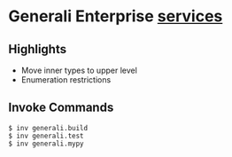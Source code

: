 # Generali Enterprise [services](http://generali.com)

## Highlights

- Move inner types to upper level
- Enumeration restrictions

## Invoke Commands

```console
$ inv generali.build
$ inv generali.test
$ inv generali.mypy
```

